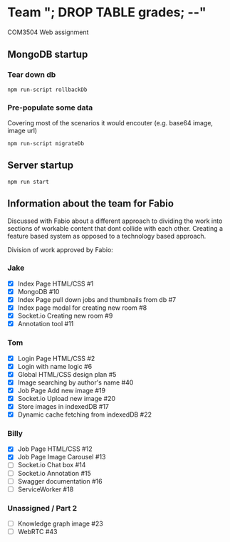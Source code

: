 # Team "; DROP TABLE grades; --"
COM3504 Web assignment

## MongoDB startup
### Tear down db
```shell
npm run-script rollbackDb
```
### Pre-populate some data 
Covering most of the scenarios it would encouter (e.g. base64 image, image url)
```shell
npm run-script migrateDb
```

## Server startup
```shell
npm run start
```

## Information about the team for Fabio

Discussed with Fabio about a different approach to dividing the work into sections of workable content that dont collide with each other.
Creating a feature based system as opposed to a technology based approach.

Division of work approved by Fabio:

### Jake
- [x] Index Page HTML/CSS #1
- [x] MongoDB #10
- [x] Index Page pull down jobs and thumbnails from db #7
- [x] Index page modal for creating new room #8
- [x] Socket.io Creating new room #9
- [x] Annotation tool #11
### Tom
- [x] Login Page HTML/CSS #2
- [x] Login with name logic #6
- [x] Global HTML/CSS design plan #5
- [x] Image searching by author's name #40
- [x] Job Page Add new image #19
- [x] Socket.io Upload new image #20
- [x] Store images in indexedDB #17
- [x] Dynamic cache fetching from indexedDB #22
### Billy
- [x] Job Page HTML/CSS #12
- [x] Job Page Image Carousel #13
- [ ] Socket.io Chat box #14
- [ ] Socket.io Annotation #15
- [ ] Swagger documentation #16
- [ ] ServiceWorker #18

### Unassigned / Part 2
- [ ] Knowledge graph image #23
- [ ] WebRTC #43
